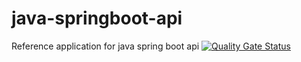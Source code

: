 # java-springboot-api
Reference application for java spring boot api
[![Quality Gate Status](https://sonarcloud.io/api/project_badges/measure?project=segyan_java-springboot-api&metric=alert_status)](https://sonarcloud.io/dashboard?id=segyan_java-springboot-api)
